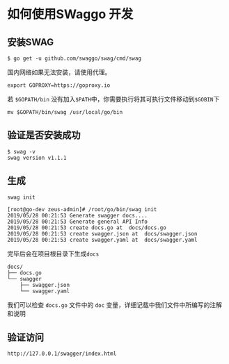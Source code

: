 # 如何使用SWaggo 开发

## 安装SWAG

```
$ go get -u github.com/swaggo/swag/cmd/swag
```
国内网络如果无法安装，请使用代理。
```
export GOPROXY=https://goproxy.io
```
若 `$GOPATH/bin` 没有加入`$PATH`中，你需要执行将其可执行文件移动到`$GOBIN`下

```
mv $GOPATH/bin/swag /usr/local/go/bin
```

## 验证是否安装成功

```
$ swag -v
swag version v1.1.1
```

## 生成

```
swag init
```
```
[root@go-dev zeus-admin]# /root/go/bin/swag init
2019/05/28 00:21:53 Generate swagger docs....
2019/05/28 00:21:53 Generate general API Info
2019/05/28 00:21:53 create docs.go at  docs/docs.go
2019/05/28 00:21:53 create swagger.json at  docs/swagger.json
2019/05/28 00:21:53 create swagger.yaml at  docs/swagger.yaml
```
完毕后会在项目根目录下生成`docs`
```
docs/
├── docs.go
└── swagger
    ├── swagger.json
    └── swagger.yaml
```
我们可以检查 `docs.go` 文件中的 `doc` 变量，详细记载中我们文件中所编写的注解和说明

## 验证访问

```
http://127.0.0.1/swagger/index.html

```